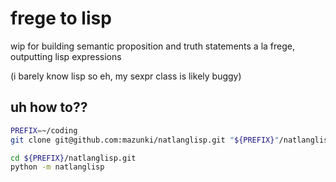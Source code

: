 
# frege to lisp

wip for building semantic proposition and truth statements a la frege, outputting lisp expressions

(i barely know lisp so eh, my sexpr class is likely buggy)

## uh how to??

```sh
PREFIX=~/coding
git clone git@github.com:mazunki/natlanglisp.git "${PREFIX}"/natlanglisp.git

cd ${PREFIX}/natlanglisp.git
python -m natlanglisp
```

